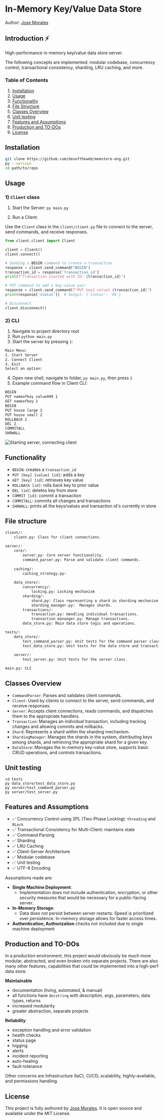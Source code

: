 # In-Memory Key/Value Data Store
Author: [Jose Morales](https://www.linkedin.com/in/moralesdev/)

## Introduction ⚡

High-performance in-memory key/value data store server. 

The following concepts are implemented: modular codebase, concurrency control, transactional consistency, sharding, LRU caching, and more.



### Table of Contents
1. [Installation](#installation)
2. [Usage](#usage)
3. [Functionality](#functionality)
4. [File Structure](#file-structure)
5. [Classes Overview](#classes-overview)
6. [Unit testing](#unit-testing)
6. [Features and Assumptions](#features-and-assumptions)
7. [Production and TO-DOs](#production-and-to-dos)
7. [License](#license)

## Installation

```bash
git clone https://github.com/devoftheweb/memstore-eng.git
py --version
cd path/to/repo
```

## Usage

### 1) `Client` class

1. Start the Server: `py main.py`

2. Run a Client:

Use the `Client` class in the `client/client.py` file to connect to the server, send commands, and receive responses.

```python
from client.client import Client

client = Client()
client.connect()

# Sending a BEGIN command to create a transaction
response = client.send_command("BEGIN")
transaction_id = response['transaction_id']
print(f"Transaction started with ID: {transaction_id}")

# PUT command to add a key-value pair
response = client.send_command(f"PUT key1 value1 {transaction_id}")
print(response['status'])  # Output: {'status': 'Ok'}

# Disconnect
client.disconnect()
```

### 2) CLI

1. Navigate to project directory root
2. Run `python main.py`
3. Start the server by pressing `1`:
```bash
Main Menu:
1. Start Server
2. Connect Client
3. Exit
Select an option:
```
4. Open new shell, navigate to folder, `py main.py`, then press `2`
5. Example command flow in Client CLI:
```bash
BEGIN
PUT nameofkey value999 1
GET nameofkey 1
BEGIN 
PUT house large 2
PUT house small 2
ROLLBACK 2
DEL 2
COMMITALL
SHOWALL
```

![Starting server, connecting client](assets/server-host.png)

## Functionality 

- `BEGIN`: creates a `transaction_id`
- `PUT [key] [value] [id]`: adds a key
- `GET [key] [id]`: retrieves key value
- `ROLLBACK [id]`: rolls back key to prior value
- `DEL [id]`: deletes key from store
- `COMMIT [id]`: commit a transaction
- `COMMITALL`: commits all changes and transactions
- `SHOWALL`: prints all the keys/values and transaction id's currently in store

## File structure

```bash
client/: 
    client.py: Class for client connections.
    
server/:
    core/:
        server.py: Core server functionality.
        command_parser.py: Parse and validate client commands.
        
    caching/:
        caching_strategy.py:
        
    data_store/:
        concurrency/:
            locking.py: Locking mechanism
        sharding/:
            shard.py: Class representing a shard in sharding mechanism.
            sharding_manager.py:  Manages shards.
        transactions/:
            transaction.py: Handling individual transactions.
            transaction_mananger.py: Manage transactions.
        data_store.py: Main data store logic and operations.

tests/:
    data_store/:
        test_command_parser.py: Unit tests for the command parser class.
        test_data_store.py: Unit tests for the data store and transaction classes.
    
    server/:
        test_server.py: Unit tests for the server class.

main.py: CLI
```

## Classes Overview 

- `CommandParser`: Parses and validates client commands.
- `Client`: Used by clients to connect to the server, send commands, and receive responses.
- `Server`: Accepts client connections, reads commands, and dispatches them to the appropriate handlers.
- `Transaction`: Manages an individual transaction, including tracking changes and allowing commits and rollbacks.
- `Shard`: Represents a shard within the sharding mechanism.
- `ShardingManager`: Manages the shards in the system, distributing keys among shards, and retrieving the appropriate shard for a given key.
- `DataStore`: Manages the in-memory key-value store, supports basic CRUD operations, and controls transactions.

## Unit testing

```
cd tests
py data_store/test_data_store.py
py server/test_command_parser.py
py server/test_server.py
```

## Features and Assumptions 

- ✅ Concurrency Control using 2PL (Two-Phase Locking): `threading` and `RLock`
- ✅ Transactional Consistency for Multi-Client: maintains state
- ✅ Command Parsing
- ✅ Sharding
- ✅ LRU Caching
- ✅ Client-Server Architecture
- ✅ Modular codebase
- ✅ Unit testing
- ✅ UTF-8 Encoding

Assumptions made are:

- **Single Machine Deployment**:
  - Implementation does not include authentication, encryption, or other security measures that would be necessary for a public-facing server.
- **In-Memory Storage**:
  - Data does not persist between server restarts. Speed is prioritized over persistence. In-memory storage allows for faster access times.
- **Authentication, Authorization** checks not included due to single machine deployment

## Production and TO-DOs

In a production environment, this project would obviously be much more modular, abstracted, and even broken into separate projects. There are also many other features, capabilities that could be implemented into a high-perf data store.

**Maintainable**

- documentation (living, automated, & manual)
- all functions have `docstring` with description, args, parameters, data types, returns
- increased modularity
- greater abstraction, separate projects

**Reliability**

- exception handling and error validation
- health checks
- status page
- logging
- alerts
- incident reporting
- auto-healing
- fault-tolerance

Other concerns are Infrastructure (IaC), CI/CD, scalability, highly-available, and permissions handling.

## License

This project is fully authored by [Jose Morales](https://www.linkedin.com/in/moralesdev/). It is open source and available under the MIT License. 
